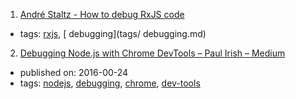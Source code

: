1. [André Staltz - How to debug RxJS code](http://staltz.com/how-to-debug-rxjs-code.html)
  * tags: [rxjs](tags/rxjs.md), [ debugging](tags/ debugging.md)
2. [Debugging Node.js with Chrome DevTools – Paul Irish – Medium](https://medium.com/@paul_irish/debugging-node-js-nightlies-with-chrome-devtools-7c4a1b95ae27)
  * published on: 2016-00-24
  * tags: [nodejs](tags/nodejs.md), [debugging](tags/debugging.md), [chrome](tags/chrome.md), [dev-tools](tags/dev-tools.md)
